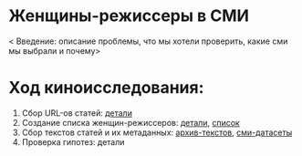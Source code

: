 # Женщины-режиссеры в СМИ

< Введение: описание проблемы, что мы хотели проверить, какие сми мы выбрали и почему>

# Ход киноисследования:
1) Сбор URL-ов статей: [детали](https://github.com/GimmeDanger/cinema-studies/tree/master/gathering_scripts/1-gather-urls)
2) Создание списка женщин-режиссеров: [детали](https://github.com/GimmeDanger/cinema-studies/tree/master/parse_scripts/1-parse-directors-wiki), [список](https://github.com/GimmeDanger/cinema-studies/tree/master/data/director_lists/wiki)
3) Сбор текстов статей и их метаданных: [архив-текстов](https://yadi.sk/d/OswDNo4H4aNBUQ), [сми-датасеты](https://github.com/GimmeDanger/cinema-studies/tree/master/data)
4) Проверка гипотез: детали



